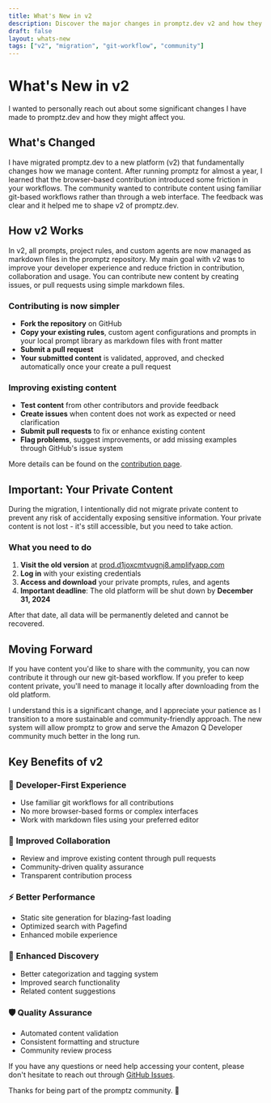 ```yaml
---
title: What's New in v2
description: Discover the major changes in promptz.dev v2 and how they improve your developer experience with Amazon Q Developer
draft: false
layout: whats-new
tags: ["v2", "migration", "git-workflow", "community"]
---
```


# What's New in v2

I wanted to personally reach out about some significant changes I have made to promptz.dev and how they might affect you.

## What's Changed

I have migrated promptz.dev to a new platform (v2) that fundamentally changes how we manage content. After running promptz for almost a year, I learned that the browser-based contribution introduced some friction in your workflows. The community wanted to contribute content using familiar git-based workflows rather than through a web interface. The feedback was clear and it helped me to shape v2 of promptz.dev.

## How v2 Works

In v2, all prompts, project rules, and custom agents are now managed as markdown files in the promptz repository. My main goal with v2 was to improve your developer experience and reduce friction in contribution, collaboration and usage. You can contribute new content by creating issues, or pull requests using simple markdown files.

### Contributing is now simpler

- **Fork the repository** on GitHub
- **Copy your existing rules**, custom agent configurations and prompts in your local prompt library as markdown files with front matter
- **Submit a pull request**
- **Your submitted content** is validated, approved, and checked automatically once your create a pull request

### Improving existing content

- **Test content** from other contributors and provide feedback
- **Create issues** when content does not work as expected or need clarification
- **Submit pull requests** to fix or enhance existing content
- **Flag problems**, suggest improvements, or add missing examples through GitHub's issue system

More details can be found on the [contribution page](/contribute).

## Important: Your Private Content

During the migration, I intentionally did not migrate private content to prevent any risk of accidentally exposing sensitive information. Your private content is not lost - it's still accessible, but you need to take action.

### What you need to do

1. **Visit the old version** at [prod.d1joxcmtvugnj8.amplifyapp.com](https://prod.d1joxcmtvugnj8.amplifyapp.com/)
2. **Log in** with your existing credentials
3. **Access and download** your private prompts, rules, and agents
4. **Important deadline**: The old platform will be shut down by **December 31, 2024**

After that date, all data will be permanently deleted and cannot be recovered.

## Moving Forward

If you have content you'd like to share with the community, you can now contribute it through our new git-based workflow. If you prefer to keep content private, you'll need to manage it locally after downloading from the old platform.

I understand this is a significant change, and I appreciate your patience as I transition to a more sustainable and community-friendly approach. The new system will allow promptz to grow and serve the Amazon Q Developer community much better in the long run.

## Key Benefits of v2

### 🚀 **Developer-First Experience**

- Use familiar git workflows for all contributions
- No more browser-based forms or complex interfaces
- Work with markdown files using your preferred editor

### 🔄 **Improved Collaboration**

- Review and improve existing content through pull requests
- Community-driven quality assurance
- Transparent contribution process

### ⚡ **Better Performance**

- Static site generation for blazing-fast loading
- Optimized search with Pagefind
- Enhanced mobile experience

### 🎯 **Enhanced Discovery**

- Better categorization and tagging system
- Improved search functionality
- Related content suggestions

### 🛡️ **Quality Assurance**

- Automated content validation
- Consistent formatting and structure
- Community review process

If you have any questions or need help accessing your content, please don't hesitate to reach out through [GitHub Issues](https://github.com/cremich/promptz/issues).

Thanks for being part of the promptz community. 💜

